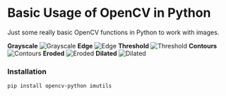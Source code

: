 # Basic Usage of OpenCV in Python
Just some really basic OpenCV functions in Python to work with images.

**Grayscale**
![Grayscale](https://imgur.com/zS1O86J.png)
**Edge**
![Edge](https://imgur.com/kwwSnwx.png)
**Threshold**
![Threshold](https://imgur.com/F9Dv67h.png)
**Contours**
![Contours](https://imgur.com/sRZKg4U.png)
**Eroded**
![Eroded](https://imgur.com/4HDTOzJ.png)
**Dilated**
![Dilated](https://imgur.com/N3xdx9V.png)

### Installation

`pip install opencv-python imutils`

